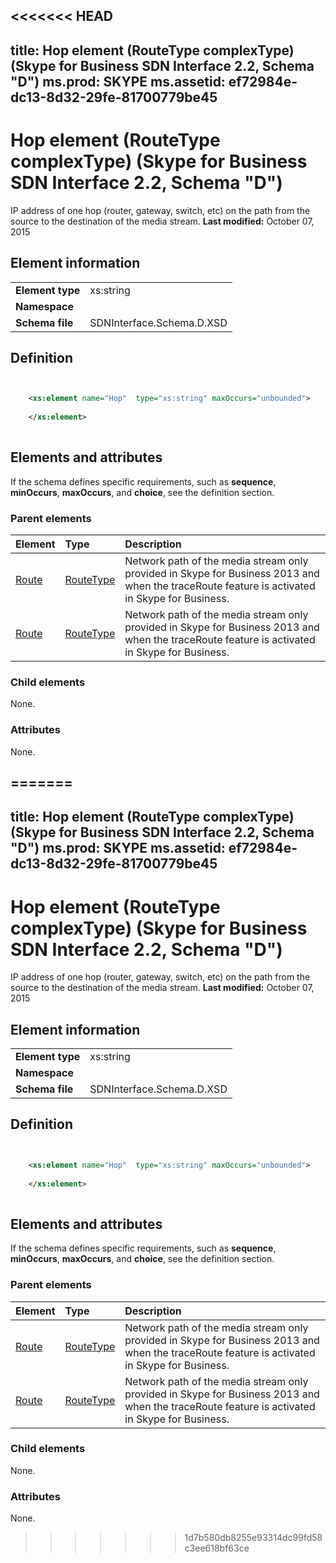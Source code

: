<<<<<<< HEAD
---
title: Hop element (RouteType complexType) (Skype for Business SDN Interface 2.2, Schema "D")
ms.prod: SKYPE
ms.assetid: ef72984e-dc13-8d32-29fe-81700779be45
---


# Hop element (RouteType complexType) (Skype for Business SDN Interface 2.2, Schema "D")
IP address of one hop (router, gateway, switch, etc) on the path from the source to the destination of the media stream. 
 **Last modified:** October 07, 2015
  
    
    


## Element information


|||
|:-----|:-----|
|**Element type**|xs:string |
|**Namespace**||
|**Schema file**|SDNInterface.Schema.D.XSD |
   

## Definition


```XML


    <xs:element name="Hop"  type="xs:string" maxOccurs="unbounded">
    
    </xs:element>
  
```


## Elements and attributes

If the schema defines specific requirements, such as **sequence**, **minOccurs**, **maxOccurs**, and **choice**, see the definition section. 
  
    
    

### Parent elements



|**Element**|**Type**|**Description**|
|:-----|:-----|:-----|
| [Route](route-element-messagetype-complextype.md)| [RouteType](routetype-complextype-1.md)|Network path of the media stream only provided in Skype for Business 2013 and when the traceRoute feature is activated in Skype for Business. |
| [Route](route-element-qualitytype-complextype-1.md)| [RouteType](routetype-complextype-1.md)|Network path of the media stream only provided in Skype for Business 2013 and when the traceRoute feature is activated in Skype for Business. |
   

### Child elements

None. 
  
    
    

### Attributes

None. 
  
    
    

=======
---
title: Hop element (RouteType complexType) (Skype for Business SDN Interface 2.2, Schema "D")
ms.prod: SKYPE
ms.assetid: ef72984e-dc13-8d32-29fe-81700779be45
---


# Hop element (RouteType complexType) (Skype for Business SDN Interface 2.2, Schema "D")
IP address of one hop (router, gateway, switch, etc) on the path from the source to the destination of the media stream. 
 **Last modified:** October 07, 2015
  
    
    


## Element information


|||
|:-----|:-----|
|**Element type**|xs:string |
|**Namespace**||
|**Schema file**|SDNInterface.Schema.D.XSD |
   

## Definition


```XML


    <xs:element name="Hop"  type="xs:string" maxOccurs="unbounded">
    
    </xs:element>
  
```


## Elements and attributes

If the schema defines specific requirements, such as **sequence**, **minOccurs**, **maxOccurs**, and **choice**, see the definition section. 
  
    
    

### Parent elements



|**Element**|**Type**|**Description**|
|:-----|:-----|:-----|
| [Route](route-element-messagetype-complextype.md)| [RouteType](routetype-complextype-1.md)|Network path of the media stream only provided in Skype for Business 2013 and when the traceRoute feature is activated in Skype for Business. |
| [Route](route-element-qualitytype-complextype-1.md)| [RouteType](routetype-complextype-1.md)|Network path of the media stream only provided in Skype for Business 2013 and when the traceRoute feature is activated in Skype for Business. |
   

### Child elements

None. 
  
    
    

### Attributes

None. 
  
    
    

>>>>>>> 1d7b580db8255e93314dc99fd58c3ee618bf63ce
